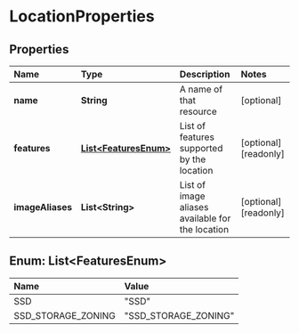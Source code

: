 # LocationProperties

## Properties

| Name | Type | Description | Notes |
| :--- | :--- | :--- | :--- |
| **name** | **String** | A name of that resource | \[optional\] |
| **features** | [**List&lt;FeaturesEnum&gt;**](locationproperties.md#List%3CFeaturesEnum%3E) | List of features supported by the location | \[optional\] \[readonly\] |
| **imageAliases** | **List&lt;String&gt;** | List of image aliases available for the location | \[optional\] \[readonly\] |

## Enum: List&lt;FeaturesEnum&gt;

| Name | Value |
| :--- | :--- |
| SSD | "SSD" |
| SSD\_STORAGE\_ZONING | "SSD\_STORAGE\_ZONING" |

